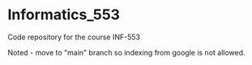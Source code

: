 # Informatics_553
Code repository for the course INF-553

Noted - move to "main" branch so indexing from google is not allowed.

